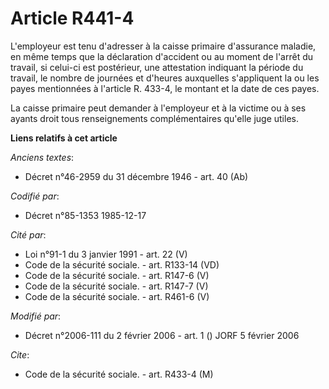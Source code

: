 # Article R441-4

L'employeur est tenu d'adresser à la caisse primaire d'assurance maladie, en même temps que la déclaration d'accident ou au
moment de l'arrêt du travail, si celui-ci est postérieur, une attestation indiquant la période du travail, le nombre de
journées et d'heures auxquelles s'appliquent la ou les payes mentionnées à l'article R. 433-4, le montant et la date de ces
payes. 

La caisse primaire peut demander à l'employeur et à la victime ou à ses ayants droit tous renseignements complémentaires
qu'elle juge utiles.

**Liens relatifs à cet article**

_Anciens textes_:

  - Décret n°46-2959 du 31 décembre 1946 - art. 40 (Ab)

_Codifié par_:

  - Décret n°85-1353 1985-12-17

_Cité par_:

  - Loi n°91-1 du 3 janvier 1991 - art. 22 (V)
  - Code de la sécurité sociale. - art. R133-14 (VD)
  - Code de la sécurité sociale. - art. R147-6 (V)
  - Code de la sécurité sociale. - art. R147-7 (V)
  - Code de la sécurité sociale. - art. R461-6 (V)

_Modifié par_:

  - Décret n°2006-111 du 2 février 2006 - art. 1 () JORF 5 février 2006

_Cite_:

  - Code de la sécurité sociale. - art. R433-4 (M)
